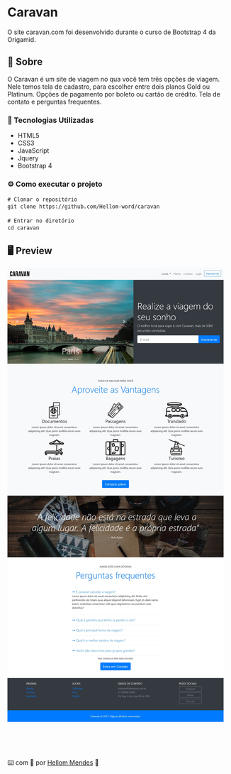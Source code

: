 # Caravan 

O site caravan.com foi desenvolvido durante o curso de Bootstrap 4 da Origamid. <br>

## 📖 Sobre

O Caravan é um site de viagem no qua você tem três opções de viagem.
Nele temos tela de cadastro, para escolher entre dois planos Gold ou Platinum.
Opções de pagamento por boleto ou cartão de crédito.
Tela de contato e perguntas frequentes.
### 🔧 Tecnologias Utilizadas

- HTML5
- CSS3
- JavaScript
- Jquery
- Bootstrap 4

### ⚙️ Como executar o projeto

```
# Clonar o repositório
git clone https://github.com/Hellom-word/caravan

# Entrar no diretório
cd caravan
```

## 🖥️ Preview

![home](img/caravan.jpg)

<br>
<br>
<br>

⌨️ com 💜 por [Hellom Mendes](https://gist.github.com/Dev-Oliveira) 👦
